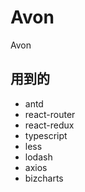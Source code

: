 # Avon
Avon
## 用到的
  * antd
  * react-router
  * react-redux
  * typescript
  * less
  * lodash
  * axios
  * bizcharts
